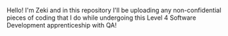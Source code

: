 Hello! I'm Zeki and in this repository I'll be uploading any non-confidential pieces of coding that I do while undergoing this Level 4 Software Development apprenticeship with QA!
